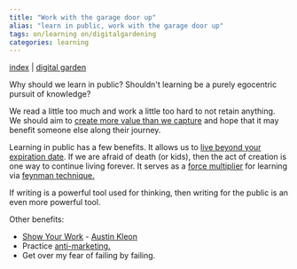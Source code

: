 ```yaml
---
title: "Work with the garage door up"
alias: "learn in public, work with the garage door up"
tags: on/learning on/digitalgardening
categories: learning
---
```


[index](/.md) | [digital garden](digital-garden.md)


Why should we learn in public? Shouldn't learning be a purely egocentric pursuit of knowledge? 

We read a little too much and work a little too hard to not retain anything. We should aim to [create more value than we capture](create-not-capture.md) and hope that it may benefit someone else along their journey. 

Learning in public has a few benefits. It allows us to [live beyond your expiration date](expiration-date-legacy.md). If we are afraid of death (or kids), then the act of creation is one way to continue living forever. It serves as a [force multiplier](¶-force-multiplier.md) for learning via [feynman technique.](feynman-technique.md) 

If writing is a powerful tool used for thinking, then writing for the public is an even more powerful tool. 

Other benefits:
- [Show Your Work](books/show-your-work.md) - [Austin Kleon](austin-kleon.md)
- Practice [anti-marketing.](¶-anti-marketing.md)
- Get over my fear of failing by failing.




